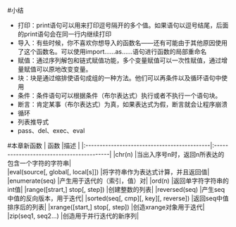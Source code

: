 #小结
* 打印：print语句可以用来打印逗号隔开的多个值。如果语句以逗号结尾，后面的print语句会在同一行内继续打印
* 导入：有些时候，你不喜欢你想导入的函数名——还有可能由于其他原因使用了这个函数名。可以使用import……as……语句进行函数的局部重命名
* 赋值：通过序列解包和链式赋值功能，多个变量赋值可以一次性赋值，通过增量赋值可以原地改变变量。
* 块：块是通过缩排使语句成组的一种方法。他们可以再条件以及循环语句中使用
* 条件：条件语句可以根据条件（布尔表达式）执行或者不执行一个语句块。
* 断言：肯定某事（布尔表达式）为真，如果表达式为假，断言就会让程序崩溃
* 循环
* 列表推导式
* pass、del、exec、eval

#本章新函数
| 函数                                        |描述                                      |
|:--------------------------------------------|:-----------------------------------------|
|chr(n)                                       |当出入序号n时，返回n所表达的包含一个字符的字符串|          
|eval(source[, global[, local[s]])           |将字符串作为表达式计算，并且返回值|
|enumerate(seq)                              |产生用于迭代的（索引，值）对|
|ord(n)                                      |返回单字符字符串的int值|
|range([strart,] stop[, step])               |创建整数的列表|
|reversed(seq)                               |产生seq中值的反向版本，用于迭代|
|sorted(seq[, cmp][, key][, reverse])        |返回seq中值排序后的列表|
|xrange([start,] stop[, step])               |创造xrange对象用于迭代|
|zip(seq1, seq2...)                          |创造用于并行迭代的新序列|